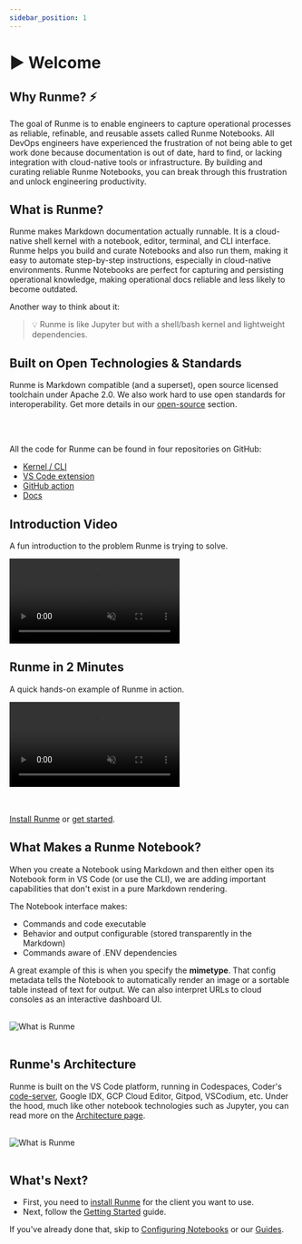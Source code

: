 ```yaml
---
sidebar_position: 1
---
```


# ▶ Welcome

## Why Runme? ⚡️

The goal of Runme is to enable engineers to capture operational processes as reliable, refinable, and reusable assets called Runme Notebooks. All DevOps engineers have experienced the frustration of not being able to get work done because documentation is out of date, hard to find, or lacking integration with cloud-native tools or infrastructure. By building and curating reliable Runme Notebooks, you can break through this frustration and unlock engineering productivity.

## What is Runme?

Runme makes Markdown documentation actually runnable. It is a cloud-native shell kernel with a notebook, editor, terminal, and CLI interface. Runme helps you build and curate Notebooks and also run them, making it easy to automate step-by-step instructions, especially in cloud-native environments. Runme Notebooks are perfect for capturing and persisting operational knowledge, making operational docs reliable and less likely to become outdated.

Another way to think about it:

> 💡 Runme is like Jupyter but with a shell/bash kernel and lightweight dependencies.

## Built on Open Technologies & Standards

Runme is Markdown compatible (and a superset), open source licensed toolchain under Apache 2.0. We also work hard to use open standards for interoperability. Get more details in our [open-source](/resources/open-source) section.

<RunmeStars /><br /><br />

All the code for Runme can be found in four repositories on GitHub:

- [Kernel / CLI](https://github.com/runmedev/runme)
- [VS Code extension](https://github.com/runmedev/vscode-runme)
- [GitHub action](https://github.com/runmedev/runme-action)
- [Docs](https://github.com/runmedev/docs.runme.dev)

## Introduction Video

A fun introduction to the problem Runme is trying to solve.

<video autoPlay loop muted playsInline controls>
  <source src="https://runme.dev/videos/hero.mp4" type="video/mp4" />
  <source src="https://runme.dev/videos/hero.webm" type="video/webm" />
</video>

## Runme in 2 Minutes

A quick hands-on example of Runme in action.

<video autoPlay loop muted playsInline controls>
  <source src="https://runme.dev/videos/runme-hello-world.mp4" type="video/mp4" />
</video>

<br /><br />
<Infobox type="sidenote" title="Jump forward">
[Install Runme](/installation) or [get started](/getting-started).
</Infobox>

## What Makes a Runme Notebook?

When you create a Notebook using Markdown and then either open its Notebook form in VS Code (or use the CLI), we are adding important capabilities that don't exist in a pure Markdown rendering.

The Notebook interface makes:

- Commands and code executable
- Behavior and output configurable (stored transparently in the Markdown)
- Commands aware of .ENV dependencies

A great example of this is when you specify the **mimetype**. That config metadata tells the Notebook to automatically render an image or a sortable table instead of text for output. We can also interpret URLs to cloud consoles as an interactive dashboard UI.

<br />
<img src="/img/notebook-components.png" style={{width: "80%", display: "inline"}} alt="What is Runme" />
<br /><br />

## Runme's Architecture

Runme is built on the VS Code platform, running in Codespaces, Coder's [code-server](https://github.com/coder/code-server), Google IDX, GCP Cloud Editor, Gitpod, VSCodium, etc. Under the hood, much like other notebook technologies such as Jupyter, you can read more on the [Architecture page](/resources/architecture).

<br />
<img src="/img/venn.png" style={{width: "60%", display: "inline"}} alt="What is Runme" />
<br /><br />

## What's Next?

- First, you need to [install Runme](/installation) for the client you want to use.
- Next, follow the [Getting Started](/getting-started) guide.

If you've already done that, skip to [Configuring Notebooks](/configuration) or our [Guides](/guide).

